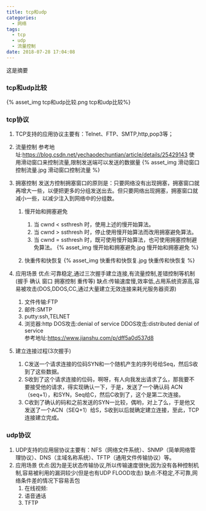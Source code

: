 ```yaml
---
title: tcp和udp
categories:
  - 网络 
tags:
  - tcp 
  - udp
  - 流量控制
date: 2018-07-28 17:04:08
---
```

 这是摘要
 <!-- more -->


### tcp和udp比较
{% asset_img tcp和udp比较.png tcp和udp比较%}

### tcp协议
1. TCP支持的应用协议主要有：Telnet、FTP、SMTP,http,pop3等； 
2. 流量控制
参考地址:https://blog.csdn.net/yechaodechuntian/article/details/25429143
使用滑动窗口来控制流量,限制发送端可以发送的数据量
{% asset_img 滑动窗口控制流量.jpg 滑动窗口控制流量 %}

3. 拥塞控制
发送方控制拥塞窗口的原则是：只要网络没有出现拥塞，拥塞窗口就再增大一些，以便把更多的分组发送出去。但只要网络出现拥塞，拥塞窗口就减小一些，以减少注入到网络中的分组数。
    1. 慢开始和拥塞避免
        1. 当 cwnd < ssthresh 时，使用上述的慢开始算法。
        2. 当 cwnd > ssthresh 时，停止使用慢开始算法而改用拥塞避免算法。
        3. 当 cwnd = ssthresh 时，既可使用慢开始算法，也可使用拥塞控制避免算法。
{% asset_img 慢开始和拥塞避免.jpg 慢开始和拥塞避免 %}

    2. 快重传和快恢复
{% asset_img 快重传和快恢复.jpg 快重传和快恢复 %}

4. 应用场景
优点:可靠稳定,通过三次握手建立连接,有流量控制,差错控制等机制(握手 确认 窗口 拥塞控制 重传等)
缺点:传输速度慢,效率低,占用系统资源高,容易被攻击(DOS,DDOS,CC,通过大量建立无效连接来耗光服务器资源)
	1. 文件传输:FTP
	2. 邮件:SMTP
	3. putty:ssh,TELNET
	4. 浏览器:http
DOS攻击:denial of service
DDOS攻击:distributed denial of service	
参考地址:https://www.jianshu.com/p/dff5a0d537d8
5. 建立连接过程(3次握手)
	1. C发送一个请求连接的位码SYN和一个随机产生的序列号给Seq，然后S收到了这些数据。
    2. S收到了这个请求连接的位码，啊呀，有人向我发出请求了么，那我要不要接受他的请求，得实现确认一下，于是，发送了一个确认码 ACN（seq+1），和SYN，Seq给C，然后C收到了，这个是第二次连接。
    3. C收到了确认的码和之前发送的SYN一比较，偶哟，对上了么，于是他又发送了一个ACN（SEQ+1）给S，S收到以后就确定建立连接，至此，TCP连接建立完成。


### udp协议
1. UDP支持的应用层协议主要有：NFS（网络文件系统）、SNMP（简单网络管理协议）、DNS（主域名称系统）、TFTP（通用文件传输协议）等。
2. 应用场景
优点:因为是无状态传输协议,所以传输速度很快;因为没有各种控制机制,容易被利用的漏洞较少(但是也有UDP FLOOD攻击)
缺点:不稳定,不可靠,网络条件差的情况下容易丢包
	1. 在线视频:
	2. 语音通话
	3. TFTP
